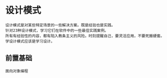 # 设计模式
    设计模式是对某些特定场景的一些解决方案。既是经验也是实践。
    针对23种设计模式，学习它们在软件中的一些最佳实践案例。
    所有有经验性的内容，都有陷入教条主义的风险。时刻提醒自己，要灵活应用，不要死搬硬套。学设计模式应该是学习设计。
## 前置基础
    面向对象编程
 

